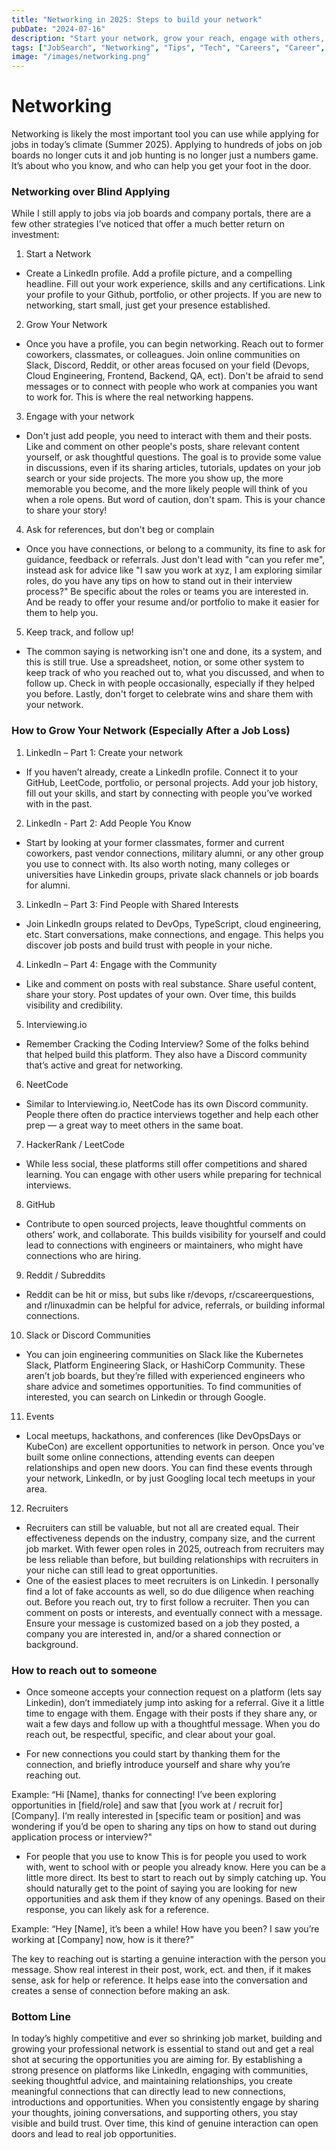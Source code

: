 ```yaml
---
title: "Networking in 2025: Steps to build your network"
pubDate: "2024-07-16"
description: "Start your network, grow your reach, engage with others, ask for help (the right way), and follow up. Here's how to network your way into a tech role in 2025."
tags: ["JobSearch", "Networking", "Tips", "Tech", "Careers", "Career", "Advice", "Recruiting"]
image: "/images/networking.png" 
---
```


# Networking

Networking is likely the most important tool you can use while applying for jobs in today’s climate (Summer 2025). Applying to hundreds of jobs on job boards no longer cuts it and job hunting is no longer just a numbers game. It’s about who you know, and who can help you get your foot in the door.

### Networking over Blind Applying

While I still apply to jobs via job boards and company portals, there are a few other strategies I’ve noticed that offer a much better return on investment:

1. Start a Network
- Create a LinkedIn profile. Add a profile picture, and a compelling headline. Fill out your work experience, skills and any certifications. Link your profile to your Github, portfolio, or other projects. If you are new to networking, start small, just get your presence established.

2. Grow Your Network
- Once you have a profile, you can begin networking. Reach out to former coworkers, classmates, or colleagues. Join online communities on Slack, Discord, Reddit, or other areas focused on your field (Devops, Cloud Engineering, Frontend, Backend, QA, ect). Don't be afraid to send messages or to connect with people who work at companies you want to work for. This is where the real networking happens.

3. Engage with your network
- Don't just add people, you need to interact with them and their posts. Like and comment on other people's posts, share relevant content yourself, or ask thoughtful questions. The goal is to provide some value in discussions, even if its sharing articles, tutorials, updates on your job search or your side projects. The more you show up, the more memorable you become, and the more likely people will think of you when a role opens. But word of caution, don't spam. This is your chance to share your story!

4. Ask for references, but don't beg or complain
- Once you have connections, or belong to a community, its fine to ask for guidance, feedback or referrals. Just don't lead with "can you refer me", instead ask for advice like "I saw you work at xyz, I am exploring similar roles, do you have any tips on how to stand out in their interview process?" Be specific about the roles or teams you are interested in. And be ready to offer your resume and/or portfolio to make it easier for them to help you.

5. Keep track, and follow up!
- The common saying is networking isn't one and done, its a system, and this is still true. Use a spreadsheet, notion, or some other system to keep track of who you reached out to, what you discussed, and when to follow up. Check in with people occasionally, especially if they helped you before. Lastly, don't forget to celebrate wins and share them with your network. 

### How to Grow Your Network (Especially After a Job Loss)

1. LinkedIn – Part 1: Create your network
- If you haven’t already, create a LinkedIn profile. Connect it to your GitHub, LeetCode, portfolio, or personal projects. Add your job history, fill out your skills, and start by connecting with people you’ve worked with in the past.

2. LinkedIn - Part 2: Add People You Know
- Start by looking at your former classmates, former and current coworkers, past vendor connections, military alumni, or any other group you use to connect with. Its also worth noting, many colleges or universities have Linkedin groups, private slack channels or job boards for alumni. 

3. LinkedIn – Part 3: Find People with Shared Interests
- Join LinkedIn groups related to DevOps, TypeScript, cloud engineering, etc. Start conversations, make connections, and engage. This helps you discover job posts and build trust with people in your niche.

4. LinkedIn – Part 4: Engage with the Community
- Like and comment on posts with real substance. Share useful content, share your story. Post updates of your own. Over time, this builds visibility and credibility.

5. Interviewing.io
- Remember Cracking the Coding Interview? Some of the folks behind that helped build this platform. They also have a Discord community that’s active and great for networking.

6. NeetCode
- Similar to Interviewing.io, NeetCode has its own Discord community. People there often do practice interviews together and help each other prep — a great way to meet others in the same boat.

7. HackerRank / LeetCode
- While less social, these platforms still offer competitions and shared learning. You can engage with other users while preparing for technical interviews.

8. GitHub
- Contribute to open sourced projects, leave thoughtful comments on others’ work, and collaborate. This builds visibility for yourself and could lead to connections with engineers or maintainers, who might have connections who are hiring.

9. Reddit / Subreddits
- Reddit can be hit or miss, but subs like r/devops, r/cscareerquestions, and r/linuxadmin can be helpful for advice, referrals, or building informal connections.

10. Slack or Discord Communities
- You can join engineering communities on Slack like the Kubernetes Slack, Platform Engineering Slack, or HashiCorp Community. These aren’t job boards, but they’re filled with experienced engineers who share advice and sometimes opportunities. To find communities of interested, you can search on Linkedin or through Google.

11. Events
- Local meetups, hackathons, and conferences (like DevOpsDays or KubeCon) are excellent opportunities to network in person. Once you've built some online connections, attending events can deepen relationships and open new doors. You can find these events through your network, LinkedIn, or by just Googling local tech meetups in your area.

12. Recruiters
- Recruiters can still be valuable, but not all are created equal.
Their effectiveness depends on the industry, company size, and the current job market. With fewer open roles in 2025, outreach from recruiters may be less reliable than before, but building relationships with recruiters in your niche can still lead to great opportunities.
- One of the easiest places to meet recruiters is on Linkedin. I personally find a lot of fake accounts as well, so do due diligence when reaching out. Before you reach out, try to first follow a recruiter. Then you can comment on posts or interests, and eventually connect with a message. Ensure your message is customized based on a job they posted, a company you are interested in, and/or a shared connection or background.

### How to reach out to someone
- Once someone accepts your connection request on a platform (lets say Linkedin), don’t immediately jump into asking for a referral. Give it a little time to engage with them. Engage with their posts if they share any, or wait a few days and follow up with a thoughtful message. When you do reach out, be respectful, specific, and clear about your goal. 

- For new connections you could start by thanking them for the connection, and briefly introduce yourself and share why you’re reaching out. 

Example: “Hi [Name], thanks for connecting! I’ve been exploring opportunities in [field/role] and saw that [you work at / recruit for] [Company]. I’m really interested in [specific team or position] and was wondering if you’d be open to sharing any tips on how to stand out during application process or interview?"

- For people that you use to know
This is for people you used to work with, went to school with or people you already know. Here you can be a little more direct. Its best to start to reach out by simply catching up. You should naturally get to the point of saying you are looking for new opportunities and ask them if they know of any openings. Based on their response, you can likely ask for a reference. 

Example: “Hey [Name], it’s been a while! How have you been? I saw you’re working at [Company] now, how is it there?” 

The key to reaching out is starting a genuine interaction with the person you message. Show real interest in their post, work, ect. and then, if it makes sense, ask for help or reference. It helps ease into the conversation and creates a sense of connection before making an ask.

### Bottom Line
In today’s highly competitive and ever so shrinking job market, building and growing your professional network is essential to stand out and get a real shot at securing the opportunities you are aiming for. By establishing a strong presence on platforms like LinkedIn, engaging with communities, seeking thoughtful advice, and maintaining relationships, you create meaningful connections that can directly lead to new connections, introductions and opportunities. When you consistently engage by sharing your thoughts, joining conversations, and supporting others, you stay visible and build trust. Over time, this kind of genuine interaction can open doors and lead to real job opportunities.
